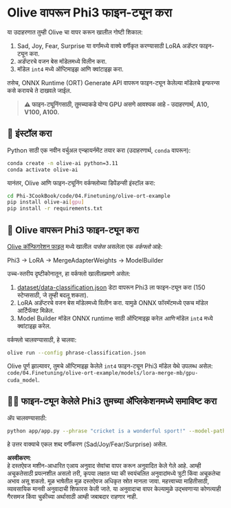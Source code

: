 # Olive वापरून Phi3 फाइन-ट्यून करा

या उदाहरणात तुम्ही Olive चा वापर करून खालील गोष्टी शिकाल:

1. Sad, Joy, Fear, Surprise या वर्गांमध्ये वाक्ये वर्गीकृत करण्यासाठी LoRA अडॅप्टर फाइन-ट्यून करा.
1. अडॅप्टरचे वजन बेस मॉडेलमध्ये विलीन करा.
1. मॉडेल `int4` मध्ये ऑप्टिमाइझ आणि क्वांटाइझ करा.

तसेच, ONNX Runtime (ORT) Generate API वापरून फाइन-ट्यून केलेल्या मॉडेलचे इन्फरन्स कसे करायचे ते दाखवले जाईल.

> **⚠️ फाइन-ट्यूनिंगसाठी, तुमच्याकडे योग्य GPU असणे आवश्यक आहे - उदाहरणार्थ, A10, V100, A100.**

## 💾 इंस्टॉल करा

Python साठी एक नवीन वर्चुअल एन्व्हायर्नमेंट तयार करा (उदाहरणार्थ, `conda` वापरून):

```bash
conda create -n olive-ai python=3.11
conda activate olive-ai
```

यानंतर, Olive आणि फाइन-ट्यूनिंग वर्कफ्लोच्या डिपेंडन्सी इंस्टॉल करा:

```bash
cd Phi-3CookBook/code/04.Finetuning/olive-ort-example
pip install olive-ai[gpu]
pip install -r requirements.txt
```

## 🧪 Olive वापरून Phi3 फाइन-ट्यून करा
[Olive कॉन्फिगरेशन फाइल](../../../../../code/04.Finetuning/olive-ort-example/phrase-classification.json) मध्ये खालील *पासेस* असलेला एक *वर्कफ्लो* आहे:

Phi3 -> LoRA -> MergeAdapterWeights -> ModelBuilder

उच्च-स्तरीय दृष्टीकोनातून, हा वर्कफ्लो खालीलप्रमाणे असेल:

1. [dataset/data-classification.json](../../../../../code/04.Finetuning/olive-ort-example/dataset/dataset-classification.json) डेटा वापरून Phi3 ला फाइन-ट्यून करा (150 स्टेप्ससाठी, जे तुम्ही बदलू शकता).
1. LoRA अडॅप्टरचे वजन बेस मॉडेलमध्ये विलीन करा. यामुळे ONNX फॉरमॅटमध्ये एकच मॉडेल आर्टिफॅक्ट मिळेल.
1. Model Builder मॉडेल ONNX runtime साठी ऑप्टिमाइझ करेल *आणि* मॉडेल `int4` मध्ये क्वांटाइझ करेल.

वर्कफ्लो चालवण्यासाठी, हे चालवा:

```bash
olive run --config phrase-classification.json
```

Olive पूर्ण झाल्यावर, तुमचे ऑप्टिमाइझ केलेले `int4` फाइन-ट्यून Phi3 मॉडेल येथे उपलब्ध असेल: `code/04.Finetuning/olive-ort-example/models/lora-merge-mb/gpu-cuda_model`.

## 🧑‍💻 फाइन-ट्यून केलेले Phi3 तुमच्या ॲप्लिकेशनमध्ये समाविष्ट करा 

ॲप चालवण्यासाठी:

```bash
python app/app.py --phrase "cricket is a wonderful sport!" --model-path models/lora-merge-mb/gpu-cuda_model
```

हे उत्तर वाक्याचे एकल शब्द वर्गीकरण (Sad/Joy/Fear/Surprise) असेल.

**अस्वीकरण**:  
हे दस्तऐवज मशीन-आधारित एआय अनुवाद सेवांचा वापर करून अनुवादित केले गेले आहे. आम्ही अचूकतेसाठी प्रयत्नशील असलो तरी, कृपया लक्षात घ्या की स्वयंचलित अनुवादांमध्ये त्रुटी किंवा अचूकतेचा अभाव असू शकतो. मूळ भाषेतील मूळ दस्तऐवज अधिकृत स्रोत मानला जावा. महत्त्वाच्या माहितीसाठी, व्यावसायिक मानवी अनुवादाची शिफारस केली जाते. या अनुवादाचा वापर केल्यामुळे उद्भवणाऱ्या कोणत्याही गैरसमज किंवा चुकीच्या अर्थासाठी आम्ही जबाबदार राहणार नाही.